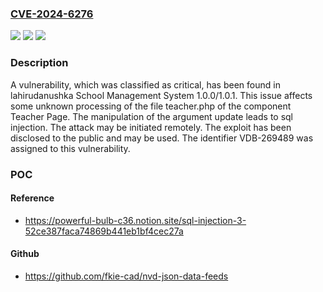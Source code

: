 ### [CVE-2024-6276](https://cve.mitre.org/cgi-bin/cvename.cgi?name=CVE-2024-6276)
![](https://img.shields.io/static/v1?label=Product&message=School%20Management%20System&color=blue)
![](https://img.shields.io/static/v1?label=Version&message=%3D%201.0.0%20&color=brighgreen)
![](https://img.shields.io/static/v1?label=Vulnerability&message=CWE-89%20SQL%20Injection&color=brighgreen)

### Description

A vulnerability, which was classified as critical, has been found in lahirudanushka School Management System 1.0.0/1.0.1. This issue affects some unknown processing of the file teacher.php of the component Teacher Page. The manipulation of the argument update leads to sql injection. The attack may be initiated remotely. The exploit has been disclosed to the public and may be used. The identifier VDB-269489 was assigned to this vulnerability.

### POC

#### Reference
- https://powerful-bulb-c36.notion.site/sql-injection-3-52ce387faca74869b441eb1bf4cec27a

#### Github
- https://github.com/fkie-cad/nvd-json-data-feeds

